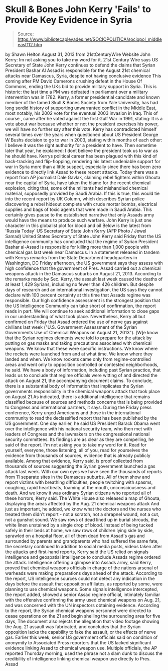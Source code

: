 # Skull & Bones John Kerry 'Fails' to Provide Key Evidence in Syria

> Source: https://www.bibliotecapleyades.net/SOCIOPOLITICA/sociopol_middleeast112.htm

by Shawn Helton
August 31, 2013
from
21stCenturyWire Website
John Kerry:
Im not asking you to take my word for it.
21st Century Wire says
US Secretary of State John Kerry
continues to defend the claims that Syrian President
Bashar Al Assad is responsible for the August 21st chemical attacks
near Damascus, Syria, despite not having conclusive evidence
This coming after PM David Camerons
crushing defeat in the House Of Commons, ending the UKs bid to provide
military support in Syria. This is historic: the last time a PM was defeated
in parliament over a military intervention was in 1782.
Kerry, a former presidential candidate and known member of the famed
Skull & Bones Society from Yale University, has had long sordid
history of supporting unwarranted conflict in the Middle East, most notably,
his 2002 vote for the eventual 2003 invasion in Iraq.
This of course , came
after he voted against the first Gulf War
in 1991, stating:
It is a vote about war because whether or
not the president exercises his power, we will have no further say after
this vote.
Kerry has contradicted himself several times over the years when questioned
about US President George W Bushs decision to
go to war in 2003, stating within months of each other:
I believe it was the right authority for a
president to have.
Then sometime later that year, he explained:
I dont believe the president took us to war
as he should have.
Kerrys political career has been plagued with this kind of
back-tracking and flip-flopping, rendering his latest undeniable
support for war in Syria more than a little suspect, especially since there
has been zero evidence to directly link Assad to these recent attacks.
Today there was a report from AP journalist Dale
Gavlak, claiming
rebel fighters within Ghouta near the capital of Syria, have taken
the blame for the recent chemical explosion, citing that, some of the militants
had mishandled chemical material, supposedly provided by Saudi Arabia.
If this is true,
this would tie into the recent report by UK Column, which describes
Syrian police discovering a rebel hideout complete with crude mortar bombs,
electrical supplies and bags of toxic agents that were made in Saudi Arabia.
This certainly gives pause to the established narrative that only Assads
army would have the means to produce such warfare.
John Kerry is just one character in this globalist plot for blood and oil
Below is the latest from 'Russia Today'
US Secretary of State
John Kerry
(AFP Photo / Jewel
Samad)
United States Secretary of State John Kerry said
Friday that the US intelligence community has concluded that the regime of
Syrian President Bashar al-Assad is responsible for killing more than 1,000
people with chemical gas last week near Damascus.
In a statement released in tandem with Kerrys
remarks from the State Department headquarters in Washington, DC Friday
afternoon, the US government says they assess with high confidence that
the government of Pres. Assad carried out a chemical weapons attack in the
Damascus suburbs on August 21, 2013.
According to the remarks made by Sec. Kerry, the
assault last week caused the deaths of at least 1,429 Syrians, including no
fewer than 426 children.
But despite days of research and an
international investigation, the US says they cannot declare with 100
percent certainty at this time that Assads regime was responsible.
Our high confidence assessment is the strongest
position that the US Intelligence Community can take short of confirmation,
the report reads in part. We will continue to seek additional information
to close gaps in our understanding of what took place.
Nevertheless, Kerry all but confirmed on Friday
that Assad ordered the use of nerve gas against civilians last week ("U.S.
Government Assessment of the Syrian Governments Use of Chemical Weapons on
August 21, 2013").
[W]e know that the Syrian regimes elements
were told to prepare for the attack by putting on gas masks and taking
precautions associated with chemical weapons.
We know that these were
specific instructions. We know where the rockets were launched from and at
what time. We know where they landed and when. We know rockets came only
from regime-controlled areas and went only to opposition controlled or
contested neighborhoods, he said.
We have a body of information, including past
Syrian practice, that leads us to conclude that regime officials were
witting of and directed the attack on August 21, the accompanying document
claims.
To conclude, there is a substantial body of
information that implicates the Syrian governments responsibility in the
chemical weapons attack that took place on August 21.As indicated, there is
additional intelligence that remains classified because of sources and
methods concerns that is being provided to Congress and international
partners, it says.
During the Friday press conference, Kerry urged
Americans and those in the international community to read the declassified
report that has been published by the US government.
One day earlier, he
said US President
Barack Obama went over the intelligence with his national
security team, who then met with leaders of Congress and the lawmakers on
the congressional national security committees.
Its findings are as clear as they are
compelling, he said of the report. I'm not asking you to take my word for
it. Read for yourself, everyone, those listening, all of you, read for
yourselves the evidence from thousands of sources, evidence that is already
publicly available.
Among that evidence, Kerry said, is proof
collected from thousands of sources suggesting the Syrian government
launched a gas attack last week.
With our own eyes we have seen the thousands of
reports from 11 separate sites in the Damascus suburbs.
All of them show and
report victims with breathing difficulties, people twitching with spasms,
coughing, rapid heartbeats, foaming at the mouth, unconsciousness and death.
And we know it was ordinary Syrian citizens who reported all of these
horrors, Kerry said.
The White House also released a map of
Ghouta,
displaying the areas affected by the Aug. 21 chemical weapons
attack
And just as important, he added, we know what
the doctors and the nurses who treated them didn't report - not a scratch,
not a shrapnel wound, not a cut, not a gunshot sound.
We saw rows of dead
lined up in burial shrouds, the white linen unstained by a single drop of
blood.
Instead of being tucked safely in their beds at
home, we saw rows of children lying side by side, sprawled on a hospital
floor, all of them dead from Assad's gas and surrounded by parents and
grandparents who had suffered the same fate, the secretary continued
In addition to social media posts, videos taken
after the attacks and first-hand reports, Kerry said the US relied on
signals intelligence and geospatial intelligence to conclude Assads regime
ordered the attack.
Intelligence offering a glimpse into Assads
army, said Kerry, proved that chemical weapons officials in charge of the
nations arsenal of warheads were making preparations days ahead of the
attack.
According to the report, US intelligence sources
could not detect any indication in the days before the assault that
opposition affiliates, as reported by some, were planning to use chemical
weapons.
Some signals intelligence intercepted, the
report added, showed a senior Assad regime official,
intimately familiar
with the offensive confirming the army used chemical weapons on Aug. 21,
and was concerned with the UN inspectors obtaining evidence.
According to the report, the Syrian chemical
weapons personnel were directed to cease operations on the 21 and begin
shelling the surrounding area for five days,
The document also rejects the allegation that
video footage showing the Aug. 21 assault was fabricated, and concludes that
the Syrian opposition lacks the capability to fake the assault, or the
effects of nerve gas.
Earlier this week, senior US
government officials said on condition of anonymity to Associated Press
reporters that the US lacked significant evidence linking Assad to chemical
weapon use.
Multiple officials, the AP reported Thursday morning, used the
phrase not a slam dunk to discuss the credibility of intelligence linking
chemical weapon use directly to Pres. Assad
